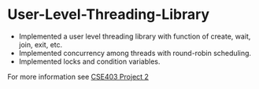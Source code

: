 # User-Level-Threading-Library
 * Implemented a user level threading library with function of create, wait, join, exit, etc.
 * Implemented concurrency among threads with round-robin scheduling.
 * Implemented locks and condition variables.

For more information see [CSE403 Project 2](http://yinzhicao.org/courses/s16/cse403/hw1.html)